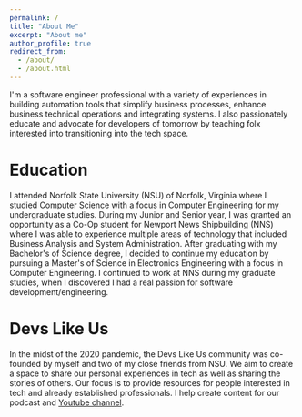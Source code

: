 ```yaml
---
permalink: /
title: "About Me"
excerpt: "About me"
author_profile: true
redirect_from: 
  - /about/
  - /about.html
---
```


I'm a software engineer professional with a variety of experiences in building automation tools that simplify business processes, enhance business technical operations and integrating systems. I also passionately educate and advocate for developers of tomorrow by teaching folx interested into transitioning into the tech space. 

Education
======
I attended Norfolk State University (NSU) of Norfolk, Virginia where I studied Computer Science with a focus in Computer Engineering for my undergraduate studies. During my Junior and Senior year, I was granted an opportunity as a Co-Op student for Newport News Shipbuilding (NNS) where I was able to experience multiple areas of technology that included Business Analysis and System Administration. After graduating with my Bachelor's of Science degree, I decided to continue my education by pursuing a Master's of Science in Electronics Engineering with a focus in Computer Engineering. I continued to work at NNS during my graduate studies, when I discovered I had a real passion for software development/engineering.

Devs Like Us
======
In the midst of the 2020 pandemic, the Devs Like Us community was co-founded by myself and two of my close friends from NSU. We aim to create a space to share our personal experiences in tech as well as sharing the stories of others. Our focus is to provide resources for people interested in tech and already established professionals. I help create content for our podcast and [Youtube channel](https://www.youtube.com/c/DevsLikeUs). 
